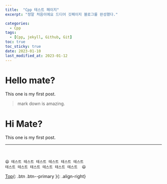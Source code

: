 ```yaml
---
title:  "Cpp 테스트 페이지"
excerpt: "정말 처음이에요 드디어 깃페이지 블로그를 완성했다."

categories:
  - Cpp
tags:
  - [Cpp, jekyll, Github, Git]
toc: true
toc_sticky: true
date: 2023-01-10
last_modified_at: 2023-01-12
---
```


# Hello mate?  

 This one is my first post.
> mark down is amazing.


# Hi Mate?  
 
 This one is my first post.

  ***
<br>

    😄 테스트 테스트 테스트 테스트 테스트 테스트
    테스트 테스트 테스트 테스트 테스트 테스트  😄

[Top](#){: .btn .btn--primary }{: .align-right}
